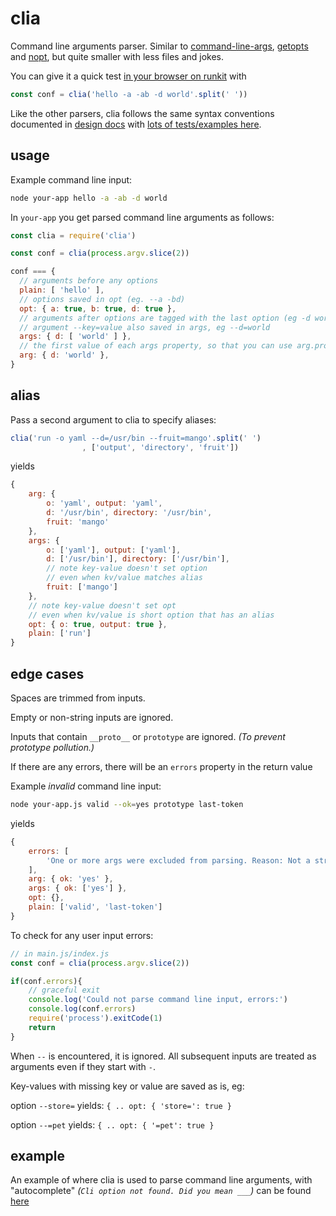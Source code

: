#  clia

Command line arguments parser. Similar to [command-line-args](https://www.npmjs.com/package/command-line-args), [getopts](https://www.npmjs.com/package/getopts) and [nopt](https://www.npmjs.com/package/nopt), but quite smaller with less files and jokes.

You can give it a quick test [in your browser on runkit](https://npm.runkit.com/clia) with
```js
const conf = clia('hello -a -ab -d world'.split(' '))
```

Like the other parsers, clia follows the same syntax conventions documented in [design docs](https://github.com/datafilter/clia/blob/master/notes.md) with [lots of tests/examples here](
https://github.com/datafilter/clia/tree/master/tests). 


## usage

Example command line input:

```bash
node your-app hello -a -ab -d world
```

In `your-app` you get parsed command line arguments as follows:

```js
const clia = require('clia')

const conf = clia(process.argv.slice(2))

conf === {
  // arguments before any options
  plain: [ 'hello' ], 
  // options saved in opt (eg. --a -bd)
  opt: { a: true, b: true, d: true }, 
  // arguments after options are tagged with the last option (eg -d world, or --d world)
  // argument --key=value also saved in args, eg --d=world
  args: { d: [ 'world' ] }, 
  // the first value of each args property, so that you can use arg.prop instead of args.prop[0]
  arg: { d: 'world' }, 
}
```

## alias

Pass a second argument to clia to specify aliases:

```javascript
clia('run -o yaml --d=/usr/bin --fruit=mango'.split(' ')
                , ['output', 'directory', 'fruit'])
```
yields
```javascript
{
    arg: {
        o: 'yaml', output: 'yaml',
        d: '/usr/bin', directory: '/usr/bin',
        fruit: 'mango'
    },
    args: {
        o: ['yaml'], output: ['yaml'],
        d: ['/usr/bin'], directory: ['/usr/bin'],
        // note key-value doesn't set option
        // even when kv/value matches alias 
        fruit: ['mango']
    },
    // note key-value doesn't set opt
    // even when kv/value is short option that has an alias
    opt: { o: true, output: true },
    plain: ['run']
}
```

## edge cases

Spaces are trimmed from inputs.

Empty or non-string inputs are ignored. 

Inputs that contain `__proto__` or `prototype` are ignored. *(To prevent prototype pollution.)*

If there are any errors, there will be an `errors` property in the return value

Example *invalid* command line input:

```bash
node your-app.js valid --ok=yes prototype last-token
```
yields
```javascript
{
    errors: [
        'One or more args were excluded from parsing. Reason: Not a string, string is empty or spaces only, string contains __proto__ or prototype.'
    ],
    arg: { ok: 'yes' },
    args: { ok: ['yes'] },
    opt: {},
    plain: ['valid', 'last-token']
}
```
To check for any user input errors:

```javascript
// in main.js/index.js
const conf = clia(process.argv.slice(2))

if(conf.errors){
    // graceful exit
    console.log('Could not parse command line input, errors:')
    console.log(conf.errors)
    require('process').exitCode(1)
    return
}
```

When `--` is encountered, it is ignored. All subsequent inputs are treated as arguments even if they start with `-`.

Key-values with missing key or value are saved as is, eg: 

option `--store=` yields: `{ .. opt: { 'store=': true }`

option `--=pet` yields: `{ .. opt: { '=pet': true }`

## example

An example of where clia is used to parse command line arguments, with "autocomplete" _(`Cli option not found. Did you mean ___`)_ can be found [here](https://github.com/datafilter/t3st/blob/master/bin/parse.js)




